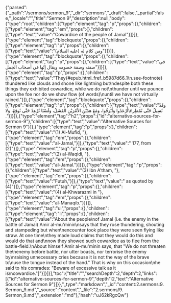 {"parsed":{"_path":"/sermons/sermon_9","_dir":"sermons","_draft":false,"_partial":false,"_locale":"","title":"Sermon 9","description":null,"body":{"type":"root","children":[{"type":"element","tag":"p","props":{},"children":[{"type":"element","tag":"em","props":{},"children":[{"type":"text","value":"Cowardice of the people of Jamal"}]}]},{"type":"element","tag":"blockquote","props":{},"children":[{"type":"element","tag":"p","props":{},"children":[{"type":"text","value":"ومن كلام له (عليه السلام)"}]}]},{"type":"element","tag":"blockquote","props":{},"children":[{"type":"element","tag":"p","props":{},"children":[{"type":"text","value":"في صفته وصفة خصومه ويقال إنّها في أصحاب الجمل"}]}]},{"type":"element","tag":"p","props":{},"children":[{"type":"text","value":"They{#epub.html_fref_b5987d66_1\n.see-footnote} thundered like clouds and shone like lightning but\ndespite both these things they exhibited cowardice, while we do not\nthunder until we pounce upon the foe nor do we show flow (of words)\nuntil we have not virtually rained."}]},{"type":"element","tag":"blockquote","props":{},"children":[{"type":"element","tag":"p","props":{},"children":[{"type":"text","value":"وقَدْ أَرْعَدُوا وَأبْرَقُوا، وَمَعَ هذَيْنِ الاْمْرَيْنِ الفَشَلُ، وَلَسْنَا نُرْعِدُ حَتَّى نُوقِعَ، وَلا\nنُسِيلُ حَتَّى نُمْطِر ."}]}]},{"type":"element","tag":"h2","props":{"id":"alternative-sources-for-sermon-9"},"children":[{"type":"text","value":"Alternative Sources for Sermon 9"}]},{"type":"element","tag":"p","props":{},"children":[{"type":"text","value":"(1) Al-Mufid, "},{"type":"element","tag":"em","props":{},"children":[{"type":"text","value":"al-Jamal,"}]},{"type":"text","value":" 177, from (2)"}]},{"type":"element","tag":"p","props":{},"children":[{"type":"text","value":"(2) al-Waqidi, "},{"type":"element","tag":"em","props":{},"children":[{"type":"text","value":"al-Jamal."}]}]},{"type":"element","tag":"p","props":{},"children":[{"type":"text","value":"(3) Ibn A'tham, "},{"type":"element","tag":"em","props":{},"children":[{"type":"text","value":"Futuh,"}]},{"type":"text","value":" as quoted by (4)"}]},{"type":"element","tag":"p","props":{},"children":[{"type":"text","value":"(4) al-Khwarazmi in "},{"type":"element","tag":"em","props":{},"children":[{"type":"text","value":"al-Manaqib."}]}]},{"type":"element","tag":"ul","props":{},"children":[{"type":"element","tag":"li","props":{},"children":[{"type":"text","value":"About the people\nof Jamal (i.e. the enemy in the battle of Jamal) Amir al-mu'minin\nsays that they rose thundering, shouting and stampeding but when\nencounter took place they were seen flying like straw. At one time\nthey made loud claims that they would do this and would do that and\nnow they showed such cowardice as to flee from the battle-field.\nAbout himself Amir al-mu'minin says, that \"We do not threaten the\nenemy before battle, nor utter boasts, nor terrorise the enemy by\nraising unnecessary cries because it is not the way of the brave to\nuse the tongue instead of the hand.\" That is why on this occasion\nhe said to his comrades: \"Beware of excessive talk as it is\ncowardice.\"]"}]}]}],"toc":{"title":"","searchDepth":2,"depth":2,"links":[{"id":"alternative-sources-for-sermon-9","depth":2,"text":"Alternative Sources for Sermon 9"}]}},"_type":"markdown","_id":"content:2.sermons:9. Sermon_9.md","_source":"content","_file":"2.sermons/9. Sermon_9.md","_extension":"md"},"hash":"uJ62kRgcQw"}